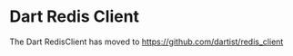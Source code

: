 Dart Redis Client
=================

The Dart RedisClient has moved to https://github.com/dartist/redis_client
